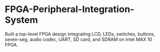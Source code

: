# FPGA-Peripheral-Integration-System
Built a top-level FPGA design integrating LCD, LEDs, switches, buttons, seven-seg, audio codec, UART, SD card, and SDRAM on Intel MAX 10 FPGA.
